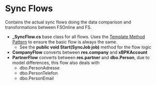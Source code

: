 ﻿# Sync Flows

Contains the actual sync flows doing the data comparison and transformations
between FSOnline and FS.

- **_SyncFlow.cs** base class for all flows. Uses the [Template Method Pattern](https://en.wikipedia.org/wiki/Template_method_pattern)
  to ensure the basic flow is always the same.
  - See the **public void Start(SyncJob job)** method for the flow logic
- **CompanyFlow** converts between **res.company** and **xBPKAccount** 
- **PartnerFlow** converts between **res.partner** and **dbo.Person**, due to model differences, this flow also deals with
  - dbo.PersonAdresse
  - dbo.PersonTelefon
  - dbo.PersonEmail
